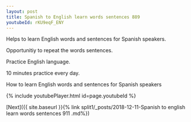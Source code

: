 ```yaml
---
layout: post
title: Spanish to English learn words sentences 889 
youtubeId: rKU9eqF_ENY
---
```

 
 
Helps to learn English words and sentences for Spanish speakers.

Opportunitiy to repeat the words sentences. 

Practice English language. 
 
10 minutes practice every day. 
 
How to learn English words and sentences for Spanish speakers 
 
{% include youtubePlayer.html id=page.youtubeId %}
 
 
[Next]({{ site.baseurl }}{% link  split1/_posts/2018-12-11-Spanish to english learn words sentences 911 .md%})
 
